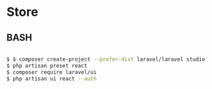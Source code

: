 # Store

## BASH

```BASH

$ $ composer create-project --prefer-dist laravel/laravel studio
$ php artisan preset react
$ composer require laravel/ui
$ php artisan ui react --auth

```
